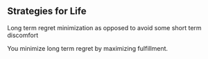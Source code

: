 ## Strategies for Life

Long term regret minimization as opposed to avoid some short term discomfort

You minimize long term regret by maximizing fulfillment.
